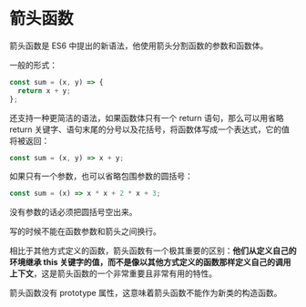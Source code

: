 # 箭头函数

箭头函数是 ES6 中提出的新语法，他使用箭头分割函数的参数和函数体。

一般的形式：

```js
const sum = (x, y) => {
  return x + y;
};
```

还支持一种更简洁的语法，如果函数体只有一个 return 语句，那么可以用省略 return 关键字、语句末尾的分号以及花括号，将函数体写成一个表达式，它的值将被返回：

```js
const sum = (x, y) => x + y;
```

如果只有一个参数，也可以省略包围参数的圆括号：

```js
const sum = (x) => x * x + 2 * x + 3;
```

没有参数的话必须把圆括号空出来。

写的时候不能在函数参数和箭头之间换行。

相比于其他方式定义的函数，箭头函数有一个极其重要的区别：**他们从定义自己的环境继承 this 关键字的值，而不是像以其他方式定义的函数那样定义自己的调用上下文**，这是箭头函数的一个非常重要且非常有用的特性。

箭头函数没有 prototype 属性，这意味着箭头函数不能作为新类的构造函数。

